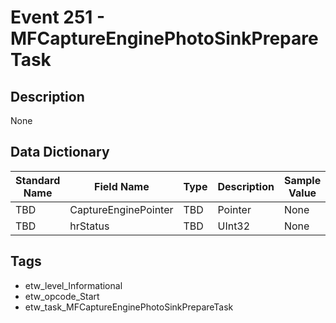 # Event 251 - MFCaptureEnginePhotoSinkPrepareTask

## Description
None

## Data Dictionary
|Standard Name|Field Name|Type|Description|Sample Value|
|---|---|---|---|---|
|TBD|CaptureEnginePointer|TBD|Pointer|None|None|
|TBD|hrStatus|TBD|UInt32|None|None|

## Tags
* etw_level_Informational
* etw_opcode_Start
* etw_task_MFCaptureEnginePhotoSinkPrepareTask